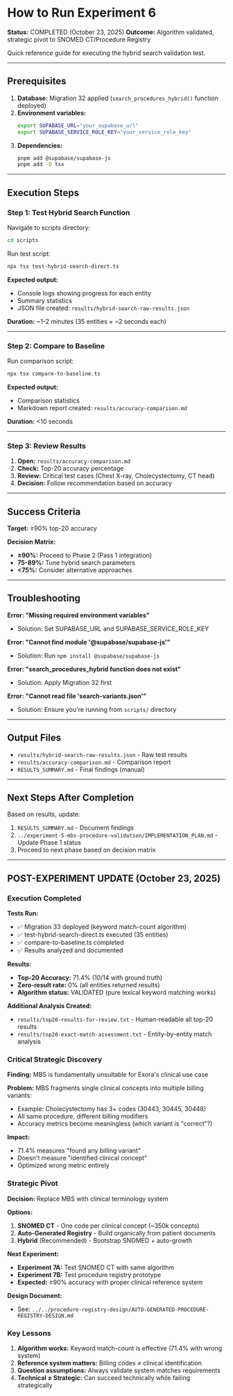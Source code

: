 # How to Run Experiment 6

**Status:** COMPLETED (October 23, 2025)
**Outcome:** Algorithm validated, strategic pivot to SNOMED CT/Procedure Registry

Quick reference guide for executing the hybrid search validation test.

---

## Prerequisites

1. **Database:** Migration 32 applied (`search_procedures_hybrid()` function deployed)
2. **Environment variables:**
   ```bash
   export SUPABASE_URL="your_supabase_url"
   export SUPABASE_SERVICE_ROLE_KEY="your_service_role_key"
   ```
3. **Dependencies:**
   ```bash
   pnpm add @supabase/supabase-js
   pnpm add -D tsx
   ```

---

## Execution Steps

### Step 1: Test Hybrid Search Function

Navigate to scripts directory:
```bash
cd scripts
```

Run test script:
```bash
npx tsx test-hybrid-search-direct.ts
```

**Expected output:**
- Console logs showing progress for each entity
- Summary statistics
- JSON file created: `results/hybrid-search-raw-results.json`

**Duration:** ~1-2 minutes (35 entities × ~2 seconds each)

---

### Step 2: Compare to Baseline

Run comparison script:
```bash
npx tsx compare-to-baseline.ts
```

**Expected output:**
- Comparison statistics
- Markdown report created: `results/accuracy-comparison.md`

**Duration:** <10 seconds

---

### Step 3: Review Results

1. **Open:** `results/accuracy-comparison.md`
2. **Check:** Top-20 accuracy percentage
3. **Review:** Critical test cases (Chest X-ray, Cholecystectomy, CT head)
4. **Decision:** Follow recommendation based on accuracy

---

## Success Criteria

**Target:** ≥90% top-20 accuracy

**Decision Matrix:**
- **≥90%:** Proceed to Phase 2 (Pass 1 integration)
- **75-89%:** Tune hybrid search parameters
- **<75%:** Consider alternative approaches

---

## Troubleshooting

**Error: "Missing required environment variables"**
- Solution: Set SUPABASE_URL and SUPABASE_SERVICE_ROLE_KEY

**Error: "Cannot find module '@supabase/supabase-js'"**
- Solution: Run `npm install @supabase/supabase-js`

**Error: "search_procedures_hybrid function does not exist"**
- Solution: Apply Migration 32 first

**Error: "Cannot read file 'search-variants.json'"**
- Solution: Ensure you're running from `scripts/` directory

---

## Output Files

- `results/hybrid-search-raw-results.json` - Raw test results
- `results/accuracy-comparison.md` - Comparison report
- `RESULTS_SUMMARY.md` - Final findings (manual)

---

## Next Steps After Completion

Based on results, update:
1. `RESULTS_SUMMARY.md` - Document findings
2. `../experiment-5-mbs-procedure-validation/IMPLEMENTATION_PLAN.md` - Update Phase 1 status
3. Proceed to next phase based on decision matrix

---

## POST-EXPERIMENT UPDATE (October 23, 2025)

### Execution Completed

**Tests Run:**
- ✅ Migration 33 deployed (keyword match-count algorithm)
- ✅ test-hybrid-search-direct.ts executed (35 entities)
- ✅ compare-to-baseline.ts completed
- ✅ Results analyzed and documented

**Results:**
- **Top-20 Accuracy:** 71.4% (10/14 with ground truth)
- **Zero-result rate:** 0% (all entities returned results)
- **Algorithm status:** VALIDATED (pure lexical keyword matching works)

**Additional Analysis Created:**
- `results/top20-results-for-review.txt` - Human-readable all top-20 results
- `results/top20-exact-match-assessment.txt` - Entity-by-entity match analysis

### Critical Strategic Discovery

**Finding:** MBS is fundamentally unsuitable for Exora's clinical use case

**Problem:** MBS fragments single clinical concepts into multiple billing variants:
- Example: Cholecystectomy has 3+ codes (30443, 30445, 30448)
- All same procedure, different billing modifiers
- Accuracy metrics become meaningless (which variant is "correct"?)

**Impact:**
- 71.4% measures "found any billing variant"
- Doesn't measure "identified clinical concept"
- Optimized wrong metric entirely

### Strategic Pivot

**Decision:** Replace MBS with clinical terminology system

**Options:**
1. **SNOMED CT** - One code per clinical concept (~350k concepts)
2. **Auto-Generated Registry** - Build organically from patient documents
3. **Hybrid** (Recommended) - Bootstrap SNOMED + auto-growth

**Next Experiment:**
- **Experiment 7A:** Test SNOMED CT with same algorithm
- **Experiment 7B:** Test procedure registry prototype
- **Expected:** ≥90% accuracy with proper clinical reference system

**Design Document:**
- See: `../../procedure-registry-design/AUTO-GENERATED-PROCEDURE-REGISTRY-DESIGN.md`

### Key Lessons

1. **Algorithm works:** Keyword match-count is effective (71.4% with wrong system)
2. **Reference system matters:** Billing codes ≠ clinical identification
3. **Question assumptions:** Always validate system matches requirements
4. **Technical ≠ Strategic:** Can succeed technically while failing strategically
